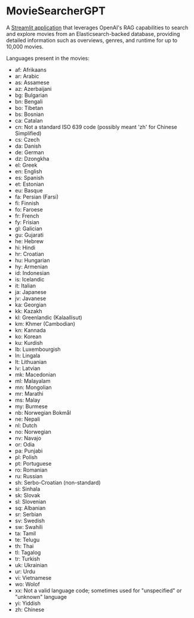 # MovieSearcherGPT
A [Streamlit application](https://moviesearchergpt-mca2qqcc5b8qjwosseurqx.streamlit.app) that leverages OpenAI's RAG capabilities to search and explore movies from an Elasticsearch-backed database, providing detailed information such as overviews, genres, and runtime for up to 10,000 movies.

Languages ​​present in the movies:

* af: Afrikaans
* ar: Arabic
* as: Assamese
* az: Azerbaijani
* bg: Bulgarian
* bn: Bengali
* bo: Tibetan
* bs: Bosnian
* ca: Catalan
* cn: Not a standard ISO 639 code (possibly meant 'zh' for Chinese Simplified)
* cs: Czech
* da: Danish
* de: German
* dz: Dzongkha
* el: Greek
* en: English
* es: Spanish
* et: Estonian
* eu: Basque
* fa: Persian (Farsi)
* fi: Finnish
* fo: Faroese
* fr: French
* fy: Frisian
* gl: Galician
* gu: Gujarati
* he: Hebrew
* hi: Hindi
* hr: Croatian
* hu: Hungarian
* hy: Armenian
* id: Indonesian
* is: Icelandic
* it: Italian
* ja: Japanese
* jv: Javanese
* ka: Georgian
* kk: Kazakh
* kl: Greenlandic (Kalaallisut)
* km: Khmer (Cambodian)
* kn: Kannada
* ko: Korean
* ku: Kurdish
* lb: Luxembourgish
* ln: Lingala
* lt: Lithuanian
* lv: Latvian
* mk: Macedonian
* ml: Malayalam
* mn: Mongolian
* mr: Marathi
* ms: Malay
* my: Burmese
* nb: Norwegian Bokmål
* ne: Nepali
* nl: Dutch
* no: Norwegian
* nv: Navajo
* or: Odia
* pa: Punjabi
* pl: Polish
* pt: Portuguese
* ro: Romanian
* ru: Russian
* sh: Serbo-Croatian (non-standard)
* si: Sinhala
* sk: Slovak
* sl: Slovenian
* sq: Albanian
* sr: Serbian
* sv: Swedish
* sw: Swahili
* ta: Tamil
* te: Telugu
* th: Thai
* tl: Tagalog
* tr: Turkish
* uk: Ukrainian
* ur: Urdu
* vi: Vietnamese
* wo: Wolof
* xx: Not a valid language code; sometimes used for "unspecified" or "unknown" language
* yi: Yiddish
* zh: Chinese
